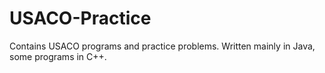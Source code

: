 # USACO-Practice
Contains USACO programs and practice problems. Written mainly in Java, some programs in C++. 
